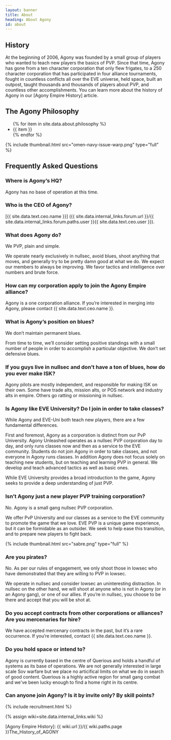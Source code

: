 ```yaml
---
layout: banner
title: About
heading: About Agony
id: about
---
```


## History

At the beginning of 2006, Agony was founded by a small group of players
who wanted to teach new players the basics of PVP.
Since that time, Agony has gone from a ten character corporation
that only flew frigates, to a 250 character corporation
that has participated in four alliance tournaments,
fought in countless conflicts all over the EVE universe,
held space, built an outpost, taught thousands and thousands
of players about PVP, and countless other accomplishments.
You can learn more about the history of Agony
in our [Agony Empire History] article.

## The Agony Philosophy

<ul>
{% for item in site.data.about.philosophy %}
  <li>{{ item }}</li>
{% endfor %}
</ul>

{% include thumbnail.html src="omen-navy-issue-warp.png" type="full" %}

## Frequently Asked Questions

### Where is Agony’s HQ?

Agony has no base of operation at this time.

### Who is the CEO of Agony?

[{{ site.data.text.ceo.name }}]
({{ site.data.internal_links.forum.url }}/{{ site.data.internal_links.forum.paths.user }}{{ site.data.text.ceo.user }}).


### What does Agony do?

We PVP, plain and simple.

We operate nearly exclusively in nullsec, avoid blues,
shoot anything that moves, and generally
try to be pretty damn good at what we do.
We expect our members to always be improving.
We favor tactics and intelligence over numbers and brute force.

### How can my corporation apply to join the Agony Empire alliance?

Agony is a one corporation alliance.
If you’re interested in merging into Agony,
please contact {{ site.data.text.ceo.name }}.

### What is Agony’s position on blues?

We don’t maintain permanent blues.

From time to time, we’ll consider setting positive standings
with a small number of people in order to accomplish a particular objective.
We don’t set defensive blues.

### If you guys live in nullsec and don’t have a ton of blues, how do you ever make ISK?

Agony pilots are mostly independent,
and responsible for making ISK on their own.
Some have trade alts, mission alts, or POS network and industry alts in empire.
Others go ratting or missioning in nullsec.

### Is Agony like EVE University? Do I join in order to take classes?

While Agony and EVE-Uni both teach new players,
there are a few fundamental differences.

First and foremost, Agony as a corporation is distinct from our PvP University.
Agony Unleashed operates as a nullsec PVP corporation day to day,
and only runs classes now and then as a service to the EVE community.
Students do not join Agony in order to take classes,
and not everyone in Agony runs classes.
In addition Agony does not focus solely on teaching new students,
but on teaching and learning PVP in general.
We develop and teach advanced tactics as well as basic ones.

While EVE University provides a broad introduction to the game,
Agony seeks to provide a deep understanding of just PVP.

### Isn’t Agony just a new player PVP training corporation?

No.
Agony is a small gang nullsec PVP corporation.

We offer PvP University and our classes as a service to the EVE community
to promote the game that we love.
EVE PVP is a unique game experience, but it can be formidable as an outsider.
We seek to help ease this transition, and to prepare new players to fight back.

{% include thumbnail.html src="sabre.png" type="full" %}

### Are you pirates?

No.
As per our rules of engagement, we only shoot those in lowsec
who have demonstrated that they are willing to PVP in lowsec.

We operate in nullsec and consider lowsec an uninteresting distraction.
In nullsec on the other hand, we will shoot at anyone
who is not in Agony (or in an Agony gang), or one of our allies.
If you’re in nullsec, you choose to be there
and accept that you will be shot at.

### Do you accept contracts from other corporations or alliances? Are you mercenaries for hire?

We have accepted mercenary contracts in the past,
but it’s a rare occurrence.
If you’re interested, contact {{ site.data.text.ceo.name }}.

### Do you hold space or intend to?

Agony is currently based in the centre of Querious and holds a 
handful of systems as its base of operations. We are not generally 
interested in large scale Sov warfare but we place no articifical 
limits on what we do in search of good content. Querious is a highly 
active region for small gang combat and we've been lucky enough to 
find a home right in its centre.

### Can anyone join Agony? Is it by invite only? By skill points?

<div>
  {% include recruitment.html %}
</div>

{% assign wiki=site.data.internal_links.wiki %}

[Agony Empire History]: {{ wiki.url }}/{{ wiki.paths.page }}The_History_of_AGONY
